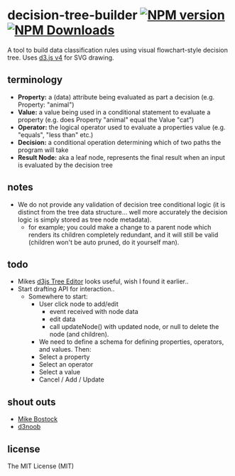 # decision-tree-builder [![NPM version][npm-image]][npm-url] [![NPM Downloads][npm-downloads-image]][npm-url]

A tool to build data classification rules using visual flowchart-style decision tree.
Uses [d3.js v4](https://d3js.org/) for SVG drawing.

## terminology
* **Property:** a (data) attribute being evaluated as part a decision (e.g. Property: "animal")
* **Value:** a value being used in a conditional statement to evaluate a property 
(e.g. does Property "animal" equal the Value "cat")
* **Operator:** the logical operator used to evaluate a properties value (e.g. "equals", "less than" etc.) 
* **Decision:** a conditional operation determining which of two paths the program will take
* **Result Node:** aka a leaf node, represents the final result when an input is evaluated by the decision tree

## notes
* We do not provide any validation of decision tree conditional logic 
(it is distinct from the tree data structure... well more accurately the decision logic is simply stored as tree node metadata).
	* for example; you could make a change to a parent node which renders its children completely redundant, 
	and it will still be valid (children won't be auto pruned, do it yourself man).

## todo
* Mikes [d3js Tree Editor](https://bl.ocks.org/adamfeuer/042bfa0dde0059e2b288) looks useful, wish I found it earlier..
* Start drafting API for interaction..
	* Somewhere to start:
	    * User click node to add/edit
	        * event received with node data
            * edit data
            * call updateNode() with updated node, or null to delete the node (and children).
	    * We need to define a schema for defining properties, operators, and values. Then: 
	    * Select a property
	    * Select an operator
	    * Select a value
	    * Cancel / Add / Update
	    	   



## shout outs
* [Mike Bostock](https://d3js.org/)
* [d3noob](https://bl.ocks.org/d3noob)
		       	  	   
## license
The MIT License (MIT)	
	          	  	   
[npm-image]: https://badge.fury.io/js/decision-tree-builder.svg
[npm-url]: https://www.npmjs.com/package/decision-tree-builder
[npm-downloads-image]: https://img.shields.io/npm/dt/decision-tree-builder.svg	   